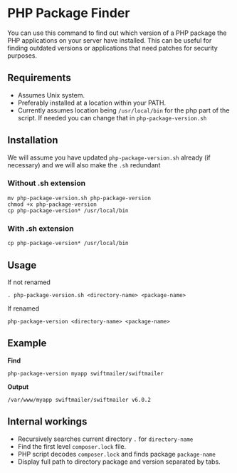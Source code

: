 # PHP Package Finder

You can use this command to find out which version of a PHP package the PHP applications on your server have installed.
This can be useful for finding outdated versions or applications that need patches for security purposes.

## Requirements

- Assumes Unix system.
- Preferably installed at a location within your PATH.
- Currently assumes location being `/usr/local/bin` for the php part of the script. If needed you can change that in `php-package-version.sh`

## Installation

We will assume you have updated `php-package-version.sh` already (if necessary) and we will also make the `.sh` redundant

### Without .sh extension

    mv php-package-version.sh php-package-version
    chmod +x php-package-version
    cp php-package-version* /usr/local/bin
    
### With .sh extension

    cp php-package-version* /usr/local/bin

## Usage

If not renamed

    . php-package-version.sh <directory-name> <package-name>

If renamed

    php-package-version <directory-name> <package-name>

## Example

**Find**

    php-package-version myapp swiftmailer/swiftmailer
    
**Output**

    /var/www/myapp swiftmailer/swiftmailer v6.0.2

## Internal workings

- Recursively searches current directory `.` for `directory-name`
- Find the first level `composer.lock` file.
- PHP script decodes `composer.lock` and finds package `package-name`
- Display full path to directory package and version separated by tabs.

